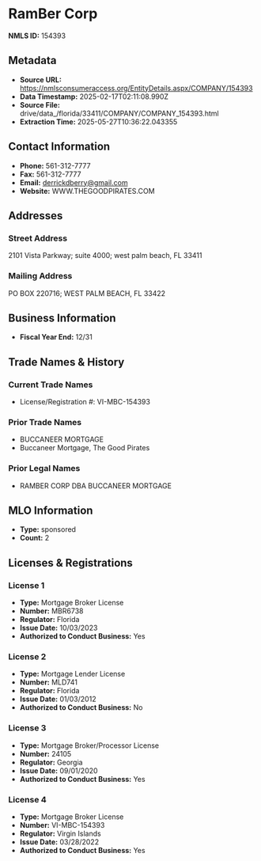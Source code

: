 # RamBer Corp

**NMLS ID:** 154393

## Metadata
- **Source URL:** https://nmlsconsumeraccess.org/EntityDetails.aspx/COMPANY/154393
- **Data Timestamp:** 2025-02-17T02:11:08.990Z
- **Source File:** drive/data_/florida/33411/COMPANY/COMPANY_154393.html
- **Extraction Time:** 2025-05-27T10:36:22.043355

## Contact Information
- **Phone:** 561-312-7777
- **Fax:** 561-312-7777
- **Email:** derrickdberry@gmail.com
- **Website:** WWW.THEGOODPIRATES.COM

## Addresses
### Street Address
2101 Vista Parkway; suite 4000; west palm beach, FL 33411

### Mailing Address
PO BOX 220716; WEST PALM BEACH, FL 33422

## Business Information
- **Fiscal Year End:** 12/31

## Trade Names & History
### Current Trade Names
- License/Registration #: VI-MBC-154393

### Prior Trade Names
- BUCCANEER MORTGAGE
- Buccaneer Mortgage, The Good Pirates

### Prior Legal Names
- RAMBER CORP DBA BUCCANEER MORTGAGE

## MLO Information
- **Type:** sponsored
- **Count:** 2

## Licenses & Registrations

### License 1
- **Type:** Mortgage Broker License
- **Number:** MBR6738
- **Regulator:** Florida
- **Issue Date:** 10/03/2023
- **Authorized to Conduct Business:** Yes

### License 2
- **Type:** Mortgage Lender License
- **Number:** MLD741
- **Regulator:** Florida
- **Issue Date:** 01/03/2012
- **Authorized to Conduct Business:** No

### License 3
- **Type:** Mortgage Broker/Processor License
- **Number:** 24105
- **Regulator:** Georgia
- **Issue Date:** 09/01/2020
- **Authorized to Conduct Business:** Yes

### License 4
- **Type:** Mortgage Broker License
- **Number:** VI-MBC-154393
- **Regulator:** Virgin Islands
- **Issue Date:** 03/28/2022
- **Authorized to Conduct Business:** Yes
